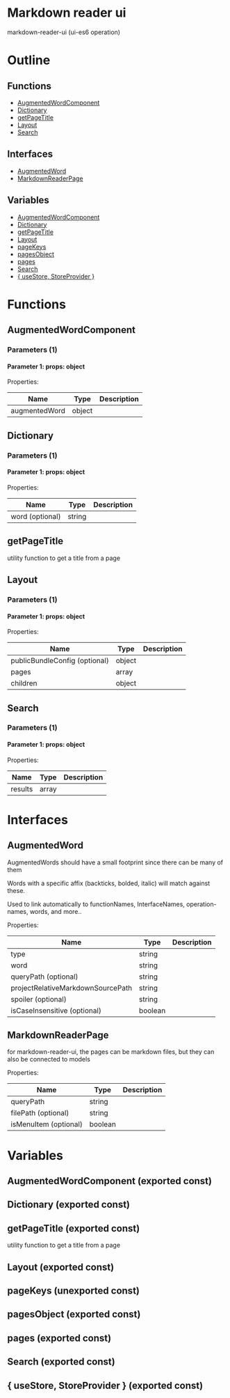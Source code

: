 # Markdown reader ui

markdown-reader-ui (ui-es6 operation)



# Outline

## Functions

- [AugmentedWordComponent](#AugmentedWordComponent)
- [Dictionary](#Dictionary)
- [getPageTitle](#getPageTitle)
- [Layout](#Layout)
- [Search](#Search)

## Interfaces

- [AugmentedWord](#augmentedword)
- [MarkdownReaderPage](#markdownreaderpage)

## Variables

- [AugmentedWordComponent](#augmentedwordcomponent)
- [Dictionary](#dictionary)
- [getPageTitle](#getpagetitle)
- [Layout](#layout)
- [pageKeys](#pagekeys)
- [pagesObject](#pagesobject)
- [pages](#pages)
- [Search](#search)
- [{ useStore, StoreProvider }](#usestore-storeprovider)



# Functions

## AugmentedWordComponent

### Parameters (1)

#### Parameter 1: props: object

Properties: 

 | Name | Type | Description |
|---|---|---|
| augmentedWord  | object |  |



## Dictionary

### Parameters (1)

#### Parameter 1: props: object

Properties: 

 | Name | Type | Description |
|---|---|---|
| word (optional) | string |  |



## getPageTitle

utility function to get a title from a page




## Layout

### Parameters (1)

#### Parameter 1: props: object

Properties: 

 | Name | Type | Description |
|---|---|---|
| publicBundleConfig (optional) | object |  |
| pages  | array |  |
| children  | object |  |



## Search

### Parameters (1)

#### Parameter 1: props: object

Properties: 

 | Name | Type | Description |
|---|---|---|
| results  | array |  |


# Interfaces

## AugmentedWord

AugmentedWords should have a small footprint since there can be many of them

Words with a specific affix (backticks, bolded, italic) will match against these.

Used to link automatically to functionNames, InterfaceNames, operation-names, words, and more..





Properties: 

 | Name | Type | Description |
|---|---|---|
| type  | string |  |
| word  | string |  |
| queryPath (optional) | string |  |
| projectRelativeMarkdownSourcePath  | string |  |
| spoiler (optional) | string |  |
| isCaseInsensitive (optional) | boolean |  |



## MarkdownReaderPage

for markdown-reader-ui, the pages can be markdown files, but they can also be connected to models





Properties: 

 | Name | Type | Description |
|---|---|---|
| queryPath  | string |  |
| filePath (optional) | string |  |
| isMenuItem (optional) | boolean |  |


# Variables

## AugmentedWordComponent (exported const)

## Dictionary (exported const)

## getPageTitle (exported const)

utility function to get a title from a page


## Layout (exported const)

## pageKeys (unexported const)

## pagesObject (exported const)

## pages (exported const)

## Search (exported const)

## { useStore, StoreProvider } (exported const)

